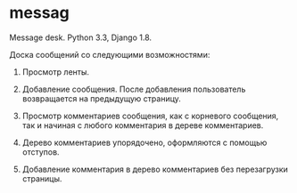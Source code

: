 # messag
Message desk. Python 3.3, Django 1.8.

Доска сообщений со следующими возможностями:

1. Просмотр ленты.

2. Добавление сообщения. После добавления пользователь возвращается на предыдущую страницу.

3. Просмотр комментариев сообщения, как с корневого сообщения, так и начиная с любого комментария в дереве комментариев.

4. Дерево комментариев упорядочено, оформляются с помощью отступов.

5. Добавление комментария в дерево комментариев без перезагрузки страницы.

